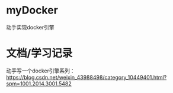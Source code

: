 # myDocker
动手实现docker引擎

# 文档/学习记录
动手写一个docker引擎系列：
https://blog.csdn.net/weixin_43988498/category_10449401.html?spm=1001.2014.3001.5482
